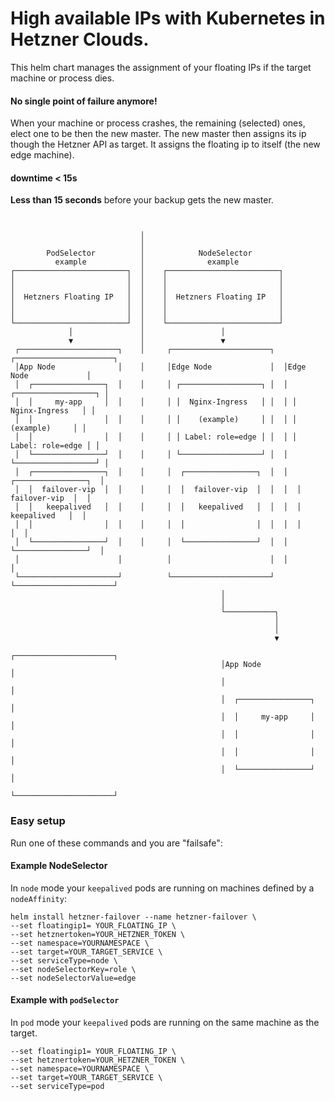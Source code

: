# High available IPs with Kubernetes in Hetzner Clouds.

This helm chart manages the assignment of your floating IPs if the target machine or process dies.

#### No single point of failure anymore!

When your machine or process crashes, the remaining (selected) ones, elect one to be then the new master. The new master then assigns its ip though the Hetzner API as target. It assigns the floating ip to itself (the new edge machine).

#### downtime < 15s

__Less than 15 seconds__ before your backup gets the new master.

``` 


                             │
                             │
        PodSelector          │            NodeSelector
          example            │              example
┌─────────────────────────┐  │    ┌─────────────────────────┐
│                         │  │    │                         │
│                         │  │    │                         │
│  Hetzners Floating IP   │  │    │  Hetzners Floating IP   │
│                         │  │    │                         │
│                         │  │    │                         │
└─────────────────────────┘  │    └─────────────────────────┘
             │               │                 │
             ▼               │                 ▼
 ┌──────────────────────┐    │     ┌──────────────────────┐  ┌──────────────────────┐
 │App Node              │    │     │Edge Node             │  │Edge Node             │
 │  ┌────────────────┐  │    │     │ ┌──────────────────┐ │  │ ┌──────────────────┐ │
 │  │     my-app     │  │    │     │ │  Nginx-Ingress   │ │  │ │  Nginx-Ingress   │ │
 │  │                │  │    │     │ │    (example)     │ │  │ │    (example)     │ │
 │  │                │  │    │     │ │ Label: role=edge │ │  │ │ Label: role=edge │ │
 │  └────────────────┘  │    │     │ └──────────────────┘ │  │ └──────────────────┘ │
 │  ┌────────────────┐  │    │     │  ┌────────────────┐  │  │  ┌────────────────┐  │
 │  │  failover-vip  │  │    │     │  │  failover-vip  │  │  │  │  failover-vip  │  │
 │  │   keepalived   │  │    │     │  │   keepalived   │  │  │  │   keepalived   │  │
 │  │                │  │    │     │  │                │  │  │  │                │  │
 │  └────────────────┘  │    │     │  └────────────────┘  │  │  └────────────────┘  │
 │                      │          │                      │  │                      │
 └──────────────────────┘          └──────────────────────┘  └──────────────────────┘
                                               │
                                               │
                                               └───────────┐
                                                           │
                                                           │
                                                           ▼
                                               ┌──────────────────────┐
                                               │App Node              │
                                               │                      │
                                               │  ┌────────────────┐  │
                                               │  │     my-app     │  │
                                               │  │                │  │
                                               │  │                │  │
                                               │  └────────────────┘  │
                                               └──────────────────────┘
```


### Easy setup

Run one of these commands and you are "failsafe":

#### Example NodeSelector

In `node` mode your `keepalived` pods are running on machines defined by a `nodeAffinity`:

```
helm install hetzner-failover --name hetzner-failover \
--set floatingip1= YOUR_FLOATING_IP \
--set hetznertoken=YOUR_HETZNER_TOKEN \
--set namespace=YOURNAMESPACE \
--set target=YOUR_TARGET_SERVICE \
--set serviceType=node \
--set nodeSelectorKey=role \
--set nodeSelectorValue=edge
```

#### Example with `podSelector`

In `pod` mode your  `keepalived` pods are running on the same machine as the target. 

```helm install hetzner-failover --name hetzner-failover \
--set floatingip1= YOUR_FLOATING_IP \
--set hetznertoken=YOUR_HETZNER_TOKEN \
--set namespace=YOURNAMESPACE \
--set target=YOUR_TARGET_SERVICE \
--set serviceType=pod
```
